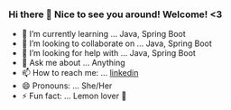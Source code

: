 ### Hi there 👋 Nice to see you around! Welcome! <3 


- 🌱 I’m currently learning ... Java, Spring Boot
- 👯 I’m looking to collaborate on ... Java, Spring Boot
- 🤔 I’m looking for help with ... Java, Spring Boot
- 💬 Ask me about ... Anything
- 📫 How to reach me: ... [linkedin](https://www.linkedin.com/in/amne-fredo/)
- 😄 Pronouns: ... She/Her
- ⚡ Fun fact: ... Lemon lover 🍋

